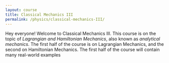 ```yaml
---
layout: course
title: Classical Mechanics III
permalink: /physics/classical-mechanics-III/
---
```


Hey everyone! Welcome to Classical Mechanics III. This course is on the topic of *Lagrangian and Hamiltonian Mechanics*, also known as *analytical mechanics*. The first half of the course is on Lagrangian Mechanics, and the second on Hamiltonian Mechanics. The first half of the course will contain many real-world examples 